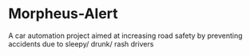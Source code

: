 # Morpheus-Alert
A car automation project aimed at increasing road safety by preventing accidents due to sleepy/ drunk/ rash drivers
